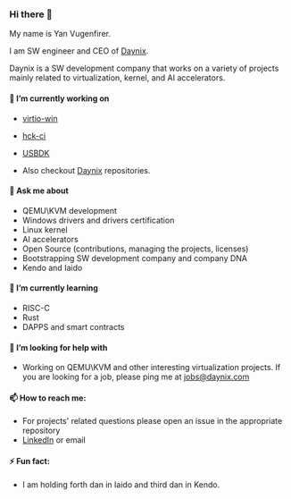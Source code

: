 ### Hi there 👋

My name is Yan Vugenfirer.

I am SW engineer and CEO of [Daynix](https://github.com/daynix/).

Daynix is a SW development company that works on a variety of projects mainly related to virtualization, kernel, and AI accelerators.

#### 🔭 I’m currently working on

* [virtio-win](http://github.com/virtio-win/kvm-guest-drivers-windows/)
* [hck-ci](http://github.com/hck-ci)
* [USBDK](https://github.com/daynix/usbdk)

* Also checkout [Daynix](https://github.com/daynix/) repositories.

#### 💬 Ask me about

* QEMU\KVM development
* Windows drivers and drivers certification
* Linux kernel
* AI accelerators
* Open Source (contributions, managing the projects, licenses)
* Bootstrapping SW development company and company DNA
* Kendo and Iaido

#### 🌱 I’m currently learning

* RISC-C
* Rust
* DAPPS and smart contracts

#### 🤔 I’m looking for help with

* Working on QEMU\KVM and other interesting virtualization projects. If you are looking for a job, please ping me at jobs@daynix.com

#### 📫 How to reach me:

* For projects' related questions please open an issue in the appropriate repository
* [LinkedIn](https://www.linkedin.com/in/yanvugenfirer/) or email


#### ⚡ Fun fact:
* I am holding forth dan in Iaido and third dan in Kendo.
